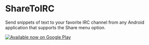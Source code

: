 ShareToIRC
==========

Send snippets of text to your favorite IRC channel from any Android application that supports the Share menu option.

[![Available now on Google Play](http://developer.android.com/images/brand/en_generic_rgb_wo_60.png)](https://play.google.com/store/apps/details?id=com.rrs_apps.android.share_to_irc)
